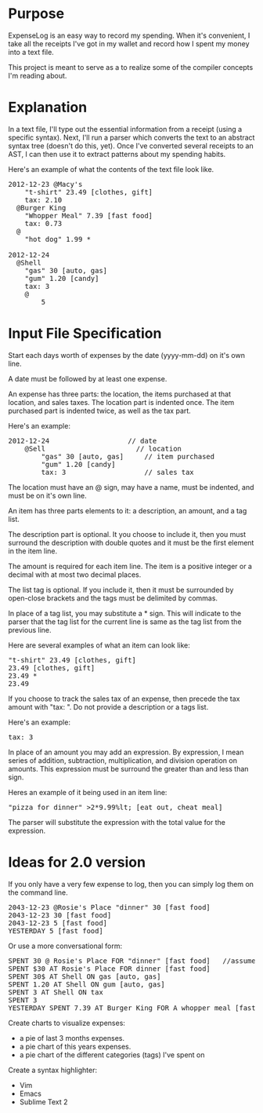 Purpose
========

ExpenseLog is an easy way to record my spending. When it's convenient, I take all the receipts I've got in my wallet and record how I spent my money into a text file. 

This project is meant to serve as a to realize some of the compiler concepts I'm reading about.

Explanation
===============

In a text file, I'll type out the essential information from a receipt (using a specific syntax). Next, I'll run a parser which converts the text to an abstract syntax tree (doesn't do this, yet). Once I've converted several receipts to an AST, I can then use it to extract patterns about my spending habits.

Here's an example of what the contents of the text file look like.

<pre>
2012-12-23 @Macy's
    "t-shirt" 23.49 [clothes, gift]
    tax: 2.10
  @Burger King
    "Whopper Meal" 7.39 [fast food]
    tax: 0.73
  @
    "hot dog" 1.99 *

2012-12-24
  @Shell
    "gas" 30 [auto, gas]
    "gum" 1.20 [candy]
    tax: 3 
	@
		5
</pre>


Input File Specification
===================

Start each days worth of expenses by the date (yyyy-mm-dd) on it's own line.

A date must be followed by at least one expense.

An expense has three parts: the location, the items purchased at that location, and sales taxes. The location part is indented once. The item purchased part is indented twice, as well as the tax part. 

Here's an example:

<pre>
2012-12-24                   // date
	@Sell                      // location
		"gas" 30 [auto, gas]     // item purchased
		"gum" 1.20 [candy]
		tax: 3                   // sales tax
</pre>

The location must have an @ sign, may have a name, must be indented, and must be on it's own line.

An item has three parts elements to it: a description, an amount, and a tag list.

The description part is optional. It you choose to include it, then you must surround the description with double quotes and it must be the first element in the item line. 

The amount is required for each item line. The item is a positive integer or a decimal with at most two decimal places.

The list tag is optional. If you include it, then it must be surrounded by open-close brackets and the tags must be delimited by commas.

In place of a tag list, you may substitute a * sign. This will indicate to the parser that the tag list for the current line is same as the tag list from the previous line.

Here are several examples of what an item can look like:

<pre>
"t-shirt" 23.49 [clothes, gift]
23.49 [clothes, gift]
23.49 *
23.49
</pre>


If you choose to track the sales tax of an expense, then precede the tax amount with "tax: ". Do not provide a description or a tags list.

Here's an example:

<pre>
tax: 3 
</pre>

In place of an amount you may add an expression. By expression, I mean series of addition, subtraction, multiplication, and division operation on amounts. This expression must be surround the greater than and less than sign.

Heres an example of it being used in an item line:

<pre>
"pizza for dinner" &gt;2*9.99%lt; [eat out, cheat meal]
</pre>

The parser will substitute the expression with the total value for the expression.


Ideas for 2.0 version
======================


If you only have a very few expense to log, then you can simply log them on the command line. 

<pre>
2043-12-23 @Rosie's Place "dinner" 30 [fast food] 
2043-12-23 30 [fast food]
2043-12-23 5 [fast food]
YESTERDAY 5 [fast food]
</pre>

Or use a more conversational form:
<pre>
SPENT 30 @ Rosie's Place FOR "dinner" [fast food]   //assumes it was today
SPENT $30 AT Rosie's Place FOR dinner [fast food]
SPENT 30$ AT Shell ON gas [auto, gas]
SPENT 1.20 AT Shell ON gum [auto, gas]
SPENT 3 AT Shell ON tax
SPENT 3
YESTERDAY SPENT 7.39 AT Burger King FOR A whopper meal [fast food]
</pre>


Create charts to visualize expenses:
* a pie of last 3 months expenses.
* a pie chart of this years expenses.
* a pie chart of the different categories (tags) I've spent on

Create a syntax highlighter:
* Vim
* Emacs
* Sublime Text 2
